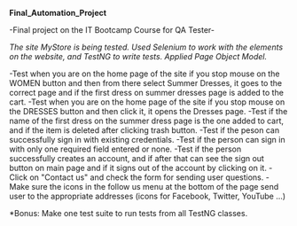 **Final_Automation_Project**

-Final project on the IT Bootcamp Course for QA Tester-

*The site MyStore is being tested. Used Selenium to work with the elements on the website, and TestNG to write tests. Applied Page Object Model.*

-Test when you are on the home page of the site if you stop mouse on the WOMEN button and then from there select Summer Dresses, it goes to the correct page and if the first dress on summer dresses page is added to the cart.
-Test when you are on the home page of the site if you stop mouse on the DRESSES button and then click it, it opens the Dresses page.
-Test if the name of the first dress on the summer dress page is the one added to cart, and if the item is deleted after clicking trash button. 
-Test if the peson can successfully sign in with existing credentials.
-Test if the person can sign in with only one required field entered or none.
-Test if the person successfully creates an account, and if after that can see the sign out button on main page and if it signs out of the account by clicking on it.
-Click on "Contact us" and check the form for sending user questions.
-Make sure the icons in the follow us menu at the bottom of the page send user to the appropriate addresses (icons for Facebook, Twitter, YouTube ...)

*Bonus:
Make one test suite to run tests from all TestNG classes.
